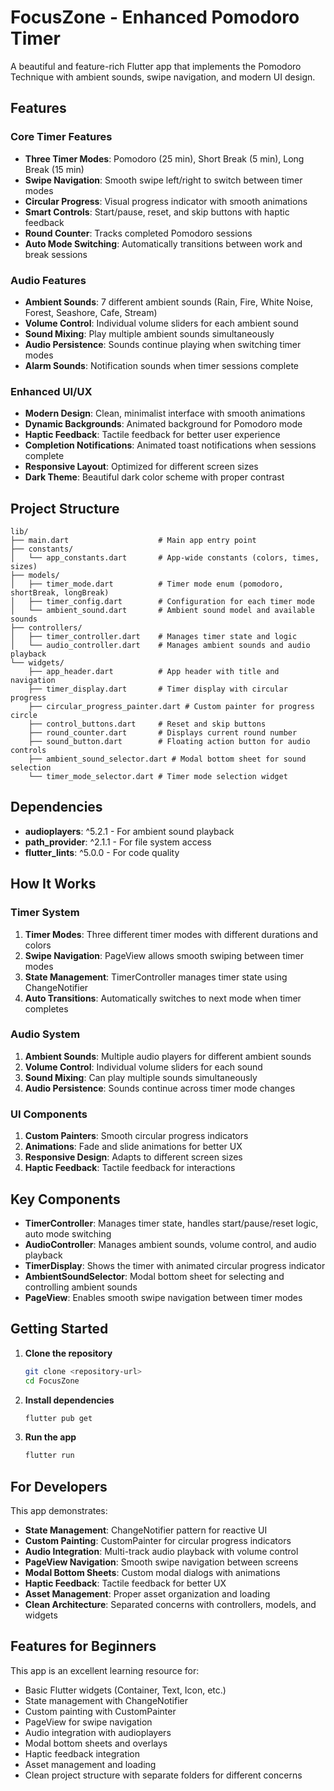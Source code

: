 # FocusZone - Enhanced Pomodoro Timer

A beautiful and feature-rich Flutter app that implements the Pomodoro Technique with ambient sounds, swipe navigation, and modern UI design.

## Features

### Core Timer Features

- **Three Timer Modes**: Pomodoro (25 min), Short Break (5 min), Long Break (15 min)
- **Swipe Navigation**: Smooth swipe left/right to switch between timer modes
- **Circular Progress**: Visual progress indicator with smooth animations
- **Smart Controls**: Start/pause, reset, and skip buttons with haptic feedback
- **Round Counter**: Tracks completed Pomodoro sessions
- **Auto Mode Switching**: Automatically transitions between work and break sessions

### Audio Features

- **Ambient Sounds**: 7 different ambient sounds (Rain, Fire, White Noise, Forest, Seashore, Cafe, Stream)
- **Volume Control**: Individual volume sliders for each ambient sound
- **Sound Mixing**: Play multiple ambient sounds simultaneously
- **Audio Persistence**: Sounds continue playing when switching timer modes
- **Alarm Sounds**: Notification sounds when timer sessions complete

### Enhanced UI/UX

- **Modern Design**: Clean, minimalist interface with smooth animations
- **Dynamic Backgrounds**: Animated background for Pomodoro mode
- **Haptic Feedback**: Tactile feedback for better user experience
- **Completion Notifications**: Animated toast notifications when sessions complete
- **Responsive Layout**: Optimized for different screen sizes
- **Dark Theme**: Beautiful dark color scheme with proper contrast

## Project Structure

```
lib/
├── main.dart                    # Main app entry point
├── constants/
│   └── app_constants.dart       # App-wide constants (colors, times, sizes)
├── models/
│   ├── timer_mode.dart          # Timer mode enum (pomodoro, shortBreak, longBreak)
│   ├── timer_config.dart        # Configuration for each timer mode
│   └── ambient_sound.dart       # Ambient sound model and available sounds
├── controllers/
│   ├── timer_controller.dart    # Manages timer state and logic
│   └── audio_controller.dart    # Manages ambient sounds and audio playback
└── widgets/
    ├── app_header.dart          # App header with title and navigation
    ├── timer_display.dart       # Timer display with circular progress
    ├── circular_progress_painter.dart # Custom painter for progress circle
    ├── control_buttons.dart     # Reset and skip buttons
    ├── round_counter.dart       # Displays current round number
    ├── sound_button.dart        # Floating action button for audio controls
    ├── ambient_sound_selector.dart # Modal bottom sheet for sound selection
    └── timer_mode_selector.dart # Timer mode selection widget
```

## Dependencies

- **audioplayers**: ^5.2.1 - For ambient sound playback
- **path_provider**: ^2.1.1 - For file system access
- **flutter_lints**: ^5.0.0 - For code quality

## How It Works

### Timer System

1. **Timer Modes**: Three different timer modes with different durations and colors
2. **Swipe Navigation**: PageView allows smooth swiping between timer modes
3. **State Management**: TimerController manages timer state using ChangeNotifier
4. **Auto Transitions**: Automatically switches to next mode when timer completes

### Audio System

1. **Ambient Sounds**: Multiple audio players for different ambient sounds
2. **Volume Control**: Individual volume sliders for each sound
3. **Sound Mixing**: Can play multiple sounds simultaneously
4. **Audio Persistence**: Sounds continue across timer mode changes

### UI Components

1. **Custom Painters**: Smooth circular progress indicators
2. **Animations**: Fade and slide animations for better UX
3. **Responsive Design**: Adapts to different screen sizes
4. **Haptic Feedback**: Tactile feedback for interactions

## Key Components

- **TimerController**: Manages timer state, handles start/pause/reset logic, auto mode switching
- **AudioController**: Manages ambient sounds, volume control, and audio playback
- **TimerDisplay**: Shows the timer with animated circular progress indicator
- **AmbientSoundSelector**: Modal bottom sheet for selecting and controlling ambient sounds
- **PageView**: Enables smooth swipe navigation between timer modes

## Getting Started

1. **Clone the repository**

   ```bash
   git clone <repository-url>
   cd FocusZone
   ```

2. **Install dependencies**

   ```bash
   flutter pub get
   ```

3. **Run the app**
   ```bash
   flutter run
   ```

## For Developers

This app demonstrates:

- **State Management**: ChangeNotifier pattern for reactive UI
- **Custom Painting**: CustomPainter for circular progress indicators
- **Audio Integration**: Multi-track audio playback with volume control
- **PageView Navigation**: Smooth swipe navigation between screens
- **Modal Bottom Sheets**: Custom modal dialogs with animations
- **Haptic Feedback**: Tactile feedback for better UX
- **Asset Management**: Proper asset organization and loading
- **Clean Architecture**: Separated concerns with controllers, models, and widgets

## Features for Beginners

This app is an excellent learning resource for:

- Basic Flutter widgets (Container, Text, Icon, etc.)
- State management with ChangeNotifier
- Custom painting with CustomPainter
- PageView for swipe navigation
- Audio integration with audioplayers
- Modal bottom sheets and overlays
- Haptic feedback integration
- Asset management and loading
- Clean project structure with separate folders for different concerns
